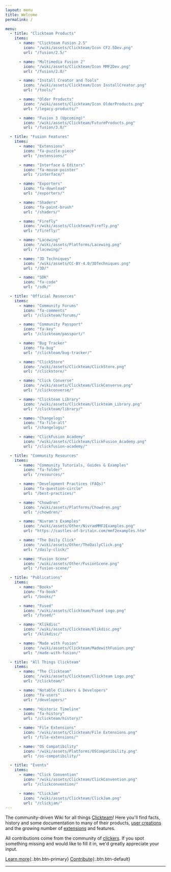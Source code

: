 ```yaml
---
layout: menu
title: Welcome
permalink: /

menu:
  - title: "Clickteam Products"
    items:
      - name: "Clickteam Fusion 2.5"
        icon: "/wiki/assets/Clickteam/Icon CF2.5Dev.png"
        url: "/fusion/2.5/"

      - name: "Multimedia Fusion 2"
        icon: "/wiki/assets/Clickteam/Icon MMF2Dev.png"
        url: "/fusion/2.0/"

      - name: "Install Creator and Tools"
        icon: "/wiki/assets/Clickteam/Icon InstallCreator.png"
        url: "/tools/"

      - name: "Older Products"
        icon: "/wiki/assets/Clickteam/Icon OlderProducts.png"
        url: "/legacy-products/"

      - name: "Fusion 3 (Upcoming)"
        icon: "/wiki/assets/Clickteam/FutureProducts.png"
        url: "/fusion/3.0/"

  - title: "Fusion Features"
    items:
      - name: "Extensions"
        icon: "fa-puzzle-piece"
        url: "/extensions/"

      - name: "Interface & Editors"
        icon: "fa-mouse-pointer"
        url: "/interface/"

      - name: "Exporters"
        icon: "fa-download"
        url: "/exporters/"

      - name: "Shaders"
        icon: "fa-paint-brush"
        url: "/shaders/"

      - name: "Firefly"
        icon: "/wiki/assets/Clickteam/Firefly.png"
        url: "/firefly/"

      - name: "Lacewing"
        icon: "/wiki/assets/Platforms/Lacewing.png"
        url: "/lacewing/"

      - name: "3D Techniques"
        icon: "/wiki/assets/CC-BY-4.0/3DTechniques.png"
        url: "/3D/"

      - name: "SDK"
        icon: "fa-code"
        url: "/sdk/"

  - title: "Official Resources"
    items:
      - name: "Community Forums"
        icon: "fa-comments"
        url: "/clickteam/forums/"

      - name: "Community Passport"
        icon: "fa-key"
        url: "/clickteam/passport/"

      - name: "Bug Tracker"
        icon: "fa-bug"
        url: "/clickteam/bug-tracker/"

      - name: "ClickStore"
        icon: "/wiki/assets/Clickteam/ClickStore.png"
        url: "/clickstore/"

      - name: "Click Converse"
        icon: "/wiki/assets/Clickteam/ClickConverse.png"
        url: "/clickconverse/"

      - name: "Clickteam Library"
        icon: "/wiki/assets/Clickteam/Clickteam_Library.png"
        url: "/clickteam/library/"

      - name: "Changelogs"
        icon: "fa-file-alt"
        url: "/changelogs/"

      - name: "ClickFusion Academy"
        icon: "/wiki/assets/Clickteam/ClickFusion_Academy.png"
        url: "/clickfusion-academy/"

  - title: "Community Resources"
    items:
      - name: "Community Tutorials, Guides & Examples"
        icon: "fa-folder"
        url: "/resources/"

      - name: "Development Practices (FAQs)"
        icon: "fa-question-circle"
        url: "/best-practices/"

      - name: "Chowdren"
        icon: "/wiki/assets/Platforms/Chowdren.png"
        url: "/chowdren/"

      - name: "Nivram's Examples"
        icon: "/wiki/assets/Other/NivramMMF2Examples.png"
        url: "https://castles-of-britain.com/mmf2examples.htm"

      - name: "The Daily Click"
        icon: "/wiki/assets/Other/TheDailyClick.png"
        url: "/daily-click/"

      - name: "Fusion Scene"
        icon: "/wiki/assets/Other/FusionScene.png"
        url: "/fusion-scene/"

  - title: "Publications"
    items:
      - name: "Books"
        icon: "fa-book"
        url: "/books/"

      - name: "Fused"
        icon: "/wiki/assets/Clickteam/Fused Logo.png"
        url: "/fused/"

      - name: "Klikdisc"
        icon: "/wiki/assets/Clickteam/Klikdisc.png"
        url: "/klikdisc/"

      - name: "Made with Fusion"
        icon: "/wiki/assets/Clickteam/MadewithFusion.png"
        url: "/made-with-fusion/"

  - title: "All Things Clickteam"
    items:
      - name: "The Clickteam"
        icon: "/wiki/assets/Clickteam/Clickteam Logo.png"
        url: "/clickteam/"

      - name: "Notable Clickers & Developers"
        icon: "fa-users"
        url: "/developers/"

      - name: "Historic Timeline"
        icon: "fa-history"
        url: "/clickteam/history/"

      - name: "File Extensions"
        icon: "/wiki/assets/Clickteam/File Extensions.png"
        url: "/file-extensions/"

      - name: "OS Compatibility"
        icon: "/wiki/assets/Platforms/OSCompatibility.png"
        url: "/os-compatibility/"

  - title: "Events"
    items:
      - name: "Click Convention"
        icon: "/wiki/assets/Clickteam/ClickConvention.png"
        url: "/clickconvention/"

      - name: "ClickJam"
        icon: "/wiki/assets/Clickteam/ClickJam.png"
        url: "/clickjam/"
---
```


The community-driven Wiki for all things [Clickteam]! Here you'll find facts,
history and some documentation to many of their products, [user creations] and
the growing number of [extensions] and features.

All contributions come from the community of [clickers]. If you spot something
missing and would like to fill it in, we'd greatly appreciate your input.

[Learn more](/about){:.btn.btn-primary}
[Contribute](/contribute){:.btn.btn-default}

[Clickteam]: /clickteam
[User Creations]: /made-with-fusion
[Extensions]: /extensions
[Clickers]: /clickers

---


